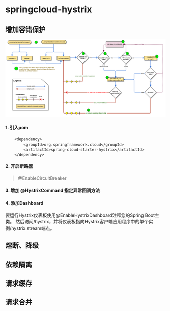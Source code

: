 
# springcloud-hystrix

## 增加容错保护
![hystrix](hystrix.png)
#### 1. 引入pom
		<dependency>
			<groupId>org.springframework.cloud</groupId>
			<artifactId>spring-cloud-starter-hystrix</artifactId>
		</dependency>
		
#### 2. 开启断路器
> @EnableCircuitBreaker

#### 3. 增加 @HystrixCommand 指定异常回调方法

#### 4. 添加Dashboard
要运行Hystrix仪表板使用@EnableHystrixDashboard注释您的Spring Boot主类。
然后访问/hystrix，并将仪表板指向Hystrix客户端应用程序中的单个实例/hystrix.stream端点。
## 熔断、降级
## 依赖隔离
## 请求缓存
## 请求合并